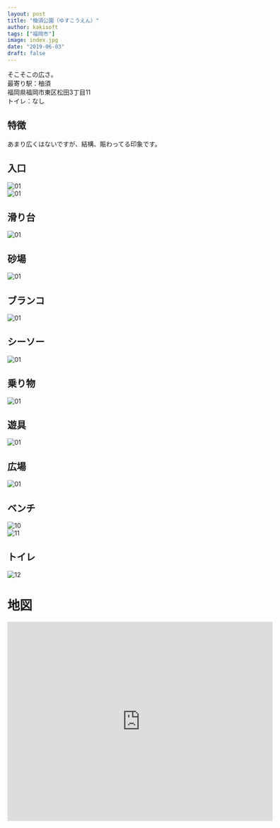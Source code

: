 ```yaml
---
layout: post
title: "柚須公園（ゆすこうえん）"
author: kakisoft
tags: ["福岡市"]
image: index.jpg
date: "2019-06-03"
draft: false
---
```


そこそこの広さ。    
最寄り駅：柚須  
福岡県福岡市東区松田3丁目11  
トイレ：なし 　  

## 特徴
あまり広くはないですが、結構、賑わってる印象です。

## 入口
![01](./01.jpg)  
![01](./02.jpg)  

## 滑り台
![01](./03.jpg)  

## 砂場
![01](./04.jpg)  

## ブランコ
![01](./05.jpg)  

## シーソー
![01](./06.jpg)  

## 乗り物
![01](./07.jpg)  

## 遊具
![01](./08.jpg)  

## 広場
![01](./09.jpg)  

## ベンチ
![10](./10.jpg)  
![11](./11.jpg)  

## トイレ
![12](./12.jpg)  


# 地図
<iframe src="https://www.google.com/maps/embed?pb=!1m18!1m12!1m3!1d8068.53726851925!2d130.44507291468386!3d33.616022530079704!2m3!1f0!2f0!3f0!3m2!1i1024!2i768!4f13.1!3m3!1m2!1s0x35418fc74e4cdc25%3A0xf70a588322399980!2sMatsuda+1+Go+Park!5e0!3m2!1sen!2sjp!4v1558868194269!5m2!1sen!2sjp" width="600" height="450" frameborder="0" style="border:0" allowfullscreen></iframe>
